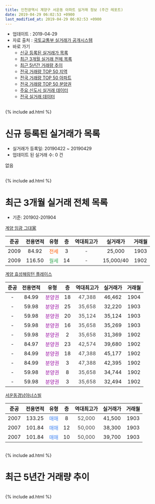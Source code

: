 ```yaml
---
title: 인천광역시 계양구 서운동 아파트 실거래 정보 (주간 레포트)
date: 2019-04-29 06:02:53 +0900
last_modified_at: 2019-04-29 06:02:53 +0900
---
```


* 업데이트 : 2019-04-29
* 자료 출처 : [국토교통부 실거래가 공개시스템](http://rt.molit.go.kr)
* 바로 가기
    * [신규 등록된 실거래가 목록](#신규-등록된-실거래가-목록)
    * [최근 3개월 실거래 전체 목록](#최근-3개월-실거래-전체-목록)
    * [최근 5년간 거래량 추이](#최근-5년간-거래량-추이)
    * [전국 거래량 TOP 50 지역](https://inasie.github.io/apt-trade-info/최근-3개월-전국에서-가장-거래가-많이-발생한-지역)
    * [전국 거래량 TOP 50 아파트](https://inasie.github.io/apt-trade-info/최근-3개월-전국에서-가장-거래가-많이-발생한-아파트)
    * [전국 거래량 TOP 50 분양권](https://inasie.github.io/apt-trade-info/최근-3개월-전국에서-가장-거래가-많이-발생한-분양권)
    * [주요 신도시 실거래 데이터](https://inasie.github.io/apt-trade-info/주요-신도시)
    * [전국 실거래 데이터](https://inasie.github.io/apt-trade-info/전국)
<br>
{% include ad.html %}
<br>

# 신규 등록된 실거래가 목록
* 실거래가 등록일: 20190422 ~ 20190429
* 업데이트 된 실거래 수: 0 건

없음

<br>
{% include ad.html %}
<br>

# 최근 3개월 실거래 전체 목록
* 기준: 201902-201904


[계양 임광 그대家](https://search.naver.com/search.naver?query=%EC%9D%B8%EC%B2%9C%EA%B4%91%EC%97%AD%EC%8B%9C+%EA%B3%84%EC%96%91%EA%B5%AC+%EC%84%9C%EC%9A%B4%EB%8F%99+%EA%B3%84%EC%96%91+%EC%9E%84%EA%B4%91+%EA%B7%B8%EB%8C%80%E5%AE%B6)

|준공|전용면적|유형|층|역대최고가|실거래가|거래월|
|:---:|:---:|:---:|:---:|:---:|:---:|:---:|
|2009|84.92|<span style="color:#ff5a00">전세</span>|3|<span style="color:#444444">-</span>|25,000|1903|
|2009|116.50|<span style="color:#34a853">월세</span>|14|<span style="color:#444444">-</span>|15,000/40|1902|

[계양 효성해링턴 플레이스](https://search.naver.com/search.naver?query=%EC%9D%B8%EC%B2%9C%EA%B4%91%EC%97%AD%EC%8B%9C+%EA%B3%84%EC%96%91%EA%B5%AC+%EC%84%9C%EC%9A%B4%EB%8F%99+%EA%B3%84%EC%96%91+%ED%9A%A8%EC%84%B1%ED%95%B4%EB%A7%81%ED%84%B4+%ED%94%8C%EB%A0%88%EC%9D%B4%EC%8A%A4)

|준공|전용면적|유형|층|역대최고가|실거래가|거래월|
|:---:|:---:|:---:|:---:|:---:|:---:|:---:|
|-|84.99|<span style="color:#9C11A5">분양권</span>|18|<span style="color:#444444">47,388</span>|46,462|1904|
|-|59.98|<span style="color:#9C11A5">분양권</span>|25|<span style="color:#444444">35,658</span>|32,220|1903|
|-|59.98|<span style="color:#9C11A5">분양권</span>|20|<span style="color:#444444">35,124</span>|35,124|1903|
|-|59.98|<span style="color:#9C11A5">분양권</span>|16|<span style="color:#444444">35,658</span>|35,269|1903|
|-|59.98|<span style="color:#9C11A5">분양권</span>|2|<span style="color:#444444">35,658</span>|31,369|1902|
|-|84.97|<span style="color:#9C11A5">분양권</span>|23|<span style="color:#444444">42,574</span>|39,680|1902|
|-|84.99|<span style="color:#9C11A5">분양권</span>|18|<span style="color:#444444">47,388</span>|45,177|1902|
|-|84.99|<span style="color:#9C11A5">분양권</span>|3|<span style="color:#444444">47,388</span>|42,395|1902|
|-|59.98|<span style="color:#9C11A5">분양권</span>|8|<span style="color:#444444">35,658</span>|34,744|1902|
|-|59.98|<span style="color:#9C11A5">분양권</span>|3|<span style="color:#444444">35,658</span>|32,494|1902|

[서운동경남아너스빌](https://search.naver.com/search.naver?query=%EC%9D%B8%EC%B2%9C%EA%B4%91%EC%97%AD%EC%8B%9C+%EA%B3%84%EC%96%91%EA%B5%AC+%EC%84%9C%EC%9A%B4%EB%8F%99+%EC%84%9C%EC%9A%B4%EB%8F%99%EA%B2%BD%EB%82%A8%EC%95%84%EB%84%88%EC%8A%A4%EB%B9%8C)

|준공|전용면적|유형|층|역대최고가|실거래가|거래월|
|:---:|:---:|:---:|:---:|:---:|:---:|:---:|
|2007|133.25|<span style="color:#4285f3">매매</span>|8|<span style="color:#444444">52,000</span>|41,500|1903|
|2007|101.84|<span style="color:#4285f3">매매</span>|12|<span style="color:#444444">50,000</span>|38,300|1903|
|2007|101.84|<span style="color:#4285f3">매매</span>|10|<span style="color:#444444">50,000</span>|39,700|1903|


<br>
{% include ad.html %}
<br>

# 최근 5년간 거래량 추이


<div style="width:100%;">
    <canvas id="deal_progress" height="200"></canvas>
</div>

<script>
new Chart(document.getElementById("deal_progress"), {
    type: 'line',
    data: {
        labels: ['201404','201405','201406','201407','201408','201409','201410','201411','201412','201501','201502','201503','201504','201505','201506','201507','201508','201509','201510','201511','201512','201601','201602','201603','201604','201605','201606','201607','201608','201609','201610','201611','201612','201701','201702','201703','201704','201705','201706','201707','201708','201709','201710','201711','201712','201801','201802','201803','201804','201805','201806','201807','201808','201809','201810','201811','201812','201901','201902','201903','201904'],
        datasets: [{
            label: '매매',
            pointRadius: 1,
            data: [0, 5, 3, 6, 3, 0, 7, 1, 0, 6, 2, 7, 1, 4, 3, 4, 7, 7, 4, 5, 2, 1, 2, 5, 5, 3, 8, 2, 7, 6, 1, 4, 1, 1, 3, 0, 2, 4, 4, 2, 5, 3, 4, 1, 1, 1, 2, 6, 1, 5, 4, 5, 8, 4, 107, 15, 12, 6, 6, 6, 1],
            borderColor: "rgba(255, 201, 14, 1)",
            backgroundColor: "rgba(255, 201, 14, 0.5)",
            fill: false,
            lineTension: 0
        },{
            label: '전월세',
            pointRadius: 1,
            data: [1, 4, 6, 0, 2, 2, 1, 1, 5, 7, 4, 2, 1, 1, 4, 5, 1, 2, 4, 3, 2, 3, 0, 4, 5, 3, 0, 3, 1, 2, 2, 1, 5, 1, 6, 4, 1, 3, 3, 2, 2, 0, 2, 3, 1, 1, 5, 3, 0, 2, 2, 2, 2, 2, 1, 1, 0, 2, 1, 1, 0],
            borderColor: "rgba(0, 141, 185, 1)",
            backgroundColor: "rgba(0, 141, 185, 0.5)",
            fill: false,
            lineTension: 0
        }
        ]
    },
    options: {
        responsive: true,
        title: {
            display: false
        },
        tooltips: {
            mode: 'index',
            intersect: false
        },
        hover: {
            mode: 'nearest',
            intersect: true
        },
        scales: {
            xAxes: [{
                display: true,
                scaleLabel: {
                    display: true,
                    labelString: '년/월'
                }
            }],
            yAxes: [{
                display: true,
                ticks: {
                    suggestedMin: 0,
                },
                scaleLabel: {
                    display: true,
                    labelString: '실거래 수'
                }
            }]
        }
    }
});

</script>


<br>
{% include ad.html %}
<br>

